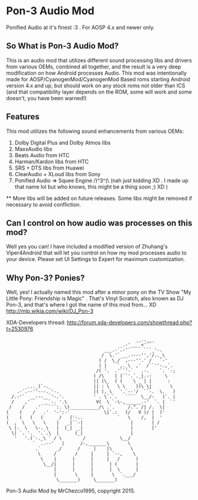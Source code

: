 # Pon-3 Audio Mod
Ponified Audio at it's finest :3 . For AOSP 4.x and newer only.

## So What is Pon-3 Audio Mod?
This is an audio mod that utilizes different sound processing libs and drivers from various OEMs, combined all together, and the result is a very deep modification on how Android processes Audio. This mod was intentionally made for AOSP/CyanogenMod/CyanogenMod Based roms starting Android version 4.x and up, but should work on any stock roms not older than ICS (and that compatibility layer depends on the ROM, some will work and some doesn't, you have been warned!)

## Features
This mod utilizes the following sound enhancements from various OEMs: 

1. Dolby Digital Plus and Dolby Atmos libs 
2. MaxxAudio libs 
3. Beats Audio from HTC 
4. Harman/Kardon libs from HTC 
5. SRS + DTS libs from Huawei 
6. ClearAudio + XLoud libs from Sony 
7. Ponified Audio => Squee Engine /)^3^(\ (nah just kidding XD . I made up that name lol but who knows, this might be a thing soon ;) XD ) 

** More libs will be added on future releases. Some libs might be removed if necessary to avoid confliction. 

## Can I control on how audio was processes on this mod?
Well yes you can! I have included a modified version of Zhuhang's Viper4Android that will let you control on how my mod processes audio to your device. Please set UI Settings to Expert for maximum customization. 

## Why Pon-3? Ponies?
Well, yes! I actually named this mod after a minor pony on the TV Show "My Little Pony: Friendship is Magic" . That's Vinyl Scratch, also known as DJ Pon-3, and that's where I got the name of this mod from... XD 
http://mlp.wikia.com/wiki/DJ_Pon-3


XDA-Developers thread: http://forum.xda-developers.com/showthread.php?t=2530976

                                                     __..___        
                                               _.-'____<'``         
                                         ___.-`.-'`     ```_'-.     
                                        /  \.'` __.----'','/.._\    
                                       ( /  \_/` ,---''.' /   `-'   
                                       | |    `,._\  ,'  /``''-.,`. 
                                      /( '.  .'``'-`   .-.    `. `-;
                                     ( /\    | |``'.`._|.-:     \   
                                     || (\_  ( (    \ _ | |      :  
           _..._)`-._                || : \   \ \    ))\ \j       \ 
        .-`.--''---._'-.             |( (, \   '.`--'/  ``-.  \.   )
      /.-'`  __---__ '-.'.           ' . \`.`.   ````  \__/-   )`. |
      /    ,'     __`-. '.\           V(  \ `-\-,______.-'  `. |  `'
     /    /    .'`  ```:. \)___________/\ .`.     /.^. /| /.  \|    
    (    (    /   .'  '-':-'             \|`.:   (/   V )/ |  )'    
    (    (   (   (      /   |'-..             `   \    /,  |  '     
    (  ,  \   \   \    |   _|``-|                  |       | /      
     \ |.  \   \-. \   |  (_|  _|                  |       |'       
      \| `. '.  '.`.\  |      (_|                  |                
       '   '.(`-._\ ` / \        /             \__/                 
              `  ..--'   |      /-,_______\       \                 
               .`      _/      /     |    |\       \                
                \     /       /     |     | `--,    \               
                 \    |      |      |     |   /      )              
                  \__/|      |      |      | (       |              
                      |      |      |      |  \      |              
                      |       \     |       \  `.___/               
                       \_______)     \_______)                      
                                                                    

Pon-3 Audio Mod by MrChezco1995, copyright 2015. 

